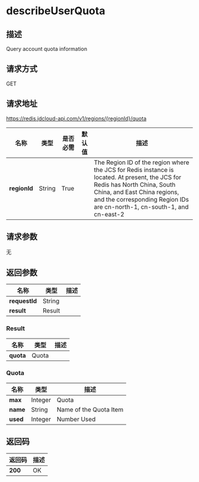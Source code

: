 # describeUserQuota


## 描述
Query account quota information

## 请求方式
GET

## 请求地址
https://redis.jdcloud-api.com/v1/regions/{regionId}/quota

|名称|类型|是否必需|默认值|描述|
|---|---|---|---|---|
|**regionId**|String|True| |The Region ID of the region where the JCS for Redis instance is located. At present, the JCS for Redis has North China, South China, and East China regions, and the corresponding Region IDs are cn-north-1, cn-south-1, and cn-east-2|

## 请求参数
无


## 返回参数
|名称|类型|描述|
|---|---|---|
|**requestId**|String| |
|**result**|Result| |

### Result
|名称|类型|描述|
|---|---|---|
|**quota**|Quota| |
### Quota
|名称|类型|描述|
|---|---|---|
|**max**|Integer|Quota|
|**name**|String|Name of the Quota Item|
|**used**|Integer|Number Used|

## 返回码
|返回码|描述|
|---|---|
|**200**|OK|
